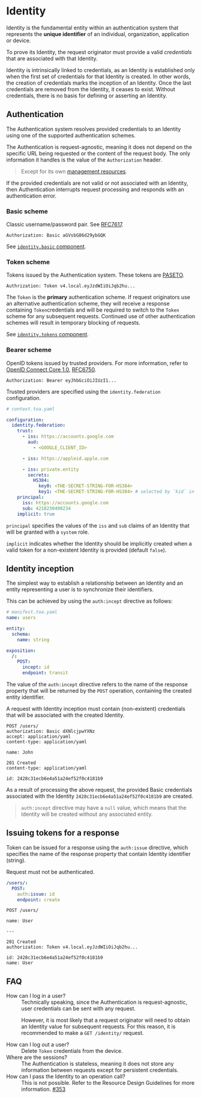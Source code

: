 # Identity

Identity is the fundamental entity within an authentication system that represents the **unique
identifier** of an individual, organization, application or device.

To prove its Identity, the request originator must provide a valid _credentials_ that are associated
with that Identity.

Identity is intrinsically linked to credentials, as an Identity is established only when the first
set of credentials for that Identity is created.
In other words, the creation of credentials marks the inception of an Identity.
Once the last credentials are removed from the Identity, it ceases to exist.
Without credentials, there is no basis for defining or asserting an Identity.

## Authentication

The Authentication system resolves provided credentials to an Identity using one of the supported
authentication schemes.

The Authentication is request-agnostic, meaning it does not depend on the specific URL being
requested or the content of the request body.
The only information it handles is the value of the `Authorization` header.

> Except for its own [management resources](components.md).

If the provided credentials are not valid or not associated with an Identity, then Authentication
interrupts request processing and responds with an authentication error.

### Basic scheme

Classic username/password pair. See [RFC7617](https://datatracker.ietf.org/doc/html/rfc7617).

```http
Authorization: Basic aGVsbG86d29ybGQK
```

See [`identity.basic` component](components.md#basic-credentials).

### Token scheme

Tokens issued by the Authentication system. These tokens are [PASETO](https://paseto.io).

```http
Authrization: Token v4.local.eyJzdWIiOiJqb2hu...
```

The `Token` is the **primary** authentication scheme.
If request originators use an alternative authentication scheme, they will receive a response
containing `Token`credentials and will be required to switch to the `Token` scheme for any
subsequent requests.
Continued use of other authentication schemes will result in temporary blocking of requests.

See [`identity.tokens` component](components.md#stateless-tokens).

### Bearer scheme

OpenID tokens issued by trusted providers.
For more information, refer
to [OpenID Connect Core 1.0](https://openid.net/specs/openid-connect-core-1_0.html),
[RFC6750](https://datatracker.ietf.org/doc/html/rfc6750).

```http
Authorization: Bearer eyJhbGciOiJIUzI1...
```

Trusted providers are specified using the `identity.federation`  configuration.

```yaml
# context.toa.yaml

configuration:
  identity.federation:
    trust:
      - iss: https://accounts.google.com
        aud:
          - <GOOGLE_CLIENT_ID>

      - iss: https://appleid.apple.com

      - iss: private.entity
        secrets:
          HS384:
            key0: <THE-SECRET-STRING-FOR-HS384>
            key1: <THE-SECRET-STRING-FOR-HS384> # selected by `kid` in the JWT header
    principal:
      iss: https://accounts.google.com
      sub: 4218230498234
    implicit: true
```

`principal` specifies the values of the `iss` and `sub` claims of an Identity that will be granted
with a `system` role.

`implicit` indicates whether the Identity should be implicitly created when a valid token for a
non-existent Identity is provided (default `false`).

## Identity inception

The simplest way to establish a relationship between an Identity and an entity representing a user
is to synchronize their identifiers.

This can be achieved by using the `auth:incept` directive as follows:

```yaml
# manifest.toa.yaml
name: users

entity:
  schema:
    name: string

exposition:
  /:
    POST:
      incept: id
      endpoint: transit
```

The value of the `auth:incept` directive refers to the name of the response property that will be
returned by the `POST` operation, containing the created entity identifier.

A request with Identity inception must contain (non-existent) credentials that will be associated
with the created Identity.

```http
POST /users/
authorization: Basic dXNlcjpwYXNz
accept: application/yaml
content-type: application/yaml

name: John
```

```
201 Created
content-type: application/yaml

id: 2428c31ecb6e4a51a24ef52f0c4181b9
```

As a result of processing the above request, the provided Basic credentials associated with the
Identity `2428c31ecb6e4a51a24ef52f0c4181b9` are created.

> `auth:incept` directive may have a `null` value, which means that the Identity will be created
> without any associated entity.

## Issuing tokens for a response

Token can be issued for a response using the `auth:issue` directive, which specifies the name of the
response property that contain Identity identifier (string).

Request must not be authenticated.

```yaml
/users/:
  POST:
    auth:issue: id
    endpoint: create
```

```
POST /users/

name: User

---

201 Created
authorization: Token v4.local.eyJzdWIiOiJqb2hu...

id: 2428c31ecb6e4a51a24ef52f0c4181b9
name: User
```

## FAQ

<dl>
<dt>How can I log in a user?</dt>
<dd>
Technically speaking, since the Authentication is request-agnostic, user credentials
can be sent with any request.

However, it is most likely that a request originator will need to obtain an Identity value for
subsequent requests.
For this reason, it is recommended to make a `GET /identity/` request.
</dd>
<dt>How can I log out a user?</dt>
<dd>Delete <code>Token</code> credentials from the device.</dd>
<dt>Where are the sessions?</dt>
<dd>
The Authentication is stateless, meaning it does not store any information between
requests except for persistent credentials.</dd>
<dt>How can I pass the Identity to an operation call?</dt>
<dd>
This is not possible. Refer to the Resource Design Guidelines for more information.
<a href="https://github.com/toa-io/toa/issues/353">#353</a>
</dd>
</dl>
